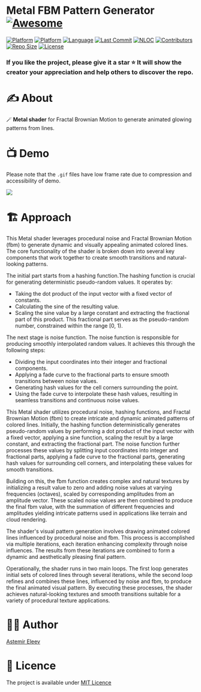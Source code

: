 # Metal FBM Pattern Generator [![Awesome](https://cdn.rawgit.com/sindresorhus/awesome/d7305f38d29fed78fa85652e3a63e154dd8e8829/media/badge.svg)](https://github.com/sindresorhus/awesome)

[![Platform](https://img.shields.io/badge/platform-iOS_17-yellow.svg)]()
[![Platform](https://img.shields.io/badge/platform-iPadOS_17-darkyellow.svg)]()
[![Language](https://img.shields.io/badge/language-Swift_5.10-orange.svg)]()
[![Last Commit](https://img.shields.io/github/last-commit/eleev/fractal-bline-motion-effect)]()
[![NLOC](https://img.shields.io/tokei/lines/github/eleev/fractal-bline-motion-effect)]()
[![Contributors](https://img.shields.io/github/contributors/eleev/fractal-bline-motion-effect)]()
[![Repo Size](https://img.shields.io/github/repo-size/eleev/fractal-bline-motion-effect)]()
[![License](https://img.shields.io/badge/license-MIT-blue.svg)]()

<!-- ![](cover.png) -->

### If you like the project, please give it a star ⭐ It will show the creator your appreciation and help others to discover the repo.

# ✍️ About
🪄 **Metal shader** for Fractal Brownian Motion to generate animated glowing patterns from lines.

# 📺 Demo
Please note that the `.gif` files have low frame rate due to compression and accessibility of demo.

![](Assets/demo.gif)

# 🏗️ Approach
This Metal shader leverages procedural noise and Fractal Brownian Motion (fbm) to generate dynamic and visually appealing animated colored lines. The core functionality of the shader is broken down into several key components that work together to create smooth transitions and natural-looking patterns. 

The initial part starts from a hashing function.The hashing function is crucial for generating deterministic pseudo-random values. It operates by:
- Taking the dot product of the input vector with a fixed vector of constants.
- Calculating the sine of the resulting value.
- Scaling the sine value by a large constant and extracting the fractional part of this product. This fractional part serves as the pseudo-random number, constrained within the range [0, 1).

The next stage is noise function. The noise function is responsible for producing smoothly interpolated random values. It achieves this through the following steps:
- Dividing the input coordinates into their integer and fractional components.
- Applying a fade curve to the fractional parts to ensure smooth transitions between noise values.
- Generating hash values for the cell corners surrounding the point.
- Using the fade curve to interpolate these hash values, resulting in seamless transitions and continuous noise values.

This Metal shader utilizes procedural noise, hashing functions, and Fractal Brownian Motion (fbm) to create intricate and dynamic animated patterns of colored lines. Initially, the hashing function deterministically generates pseudo-random values by performing a dot product of the input vector with a fixed vector, applying a sine function, scaling the result by a large constant, and extracting the fractional part. The noise function further processes these values by splitting input coordinates into integer and fractional parts, applying a fade curve to the fractional parts, generating hash values for surrounding cell corners, and interpolating these values for smooth transitions.

Building on this, the fbm function creates complex and natural textures by initializing a result value to zero and adding noise values at varying frequencies (octaves), scaled by corresponding amplitudes from an amplitude vector. These scaled noise values are then combined to produce the final fbm value, with the summation of different frequencies and amplitudes yielding intricate patterns used in applications like terrain and cloud rendering.

The shader's visual pattern generation involves drawing animated colored lines influenced by procedural noise and fbm. This process is accomplished via multiple iterations, each iteration enhancing complexity through noise influences. The results from these iterations are combined to form a dynamic and aesthetically pleasing final pattern.

Operationally, the shader runs in two main loops. The first loop generates initial sets of colored lines through several iterations, while the second loop refines and combines these lines, influenced by noise and fbm, to produce the final animated visual pattern. By executing these processes, the shader achieves natural-looking textures and smooth transitions suitable for a variety of procedural texture applications.

# 👨‍💻 Author 
[Astemir Eleev](https://github.com/eleev)

# 🔖 Licence 
The project is available under [MIT Licence](https://github.com/eleev/swiftui-new-metal-shaders/blob/master/LICENSE)
